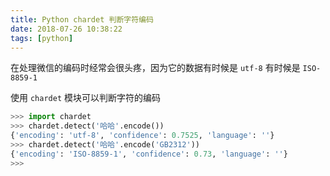 ```yaml
---
title: Python chardet 判断字符编码
date: 2018-07-26 10:38:22
tags: [python]
---
```


在处理微信的编码时经常会很头疼，因为它的数据有时候是 `utf-8` 有时候是 `ISO-8859-1`
<!-- more --><!-- toc -->
使用 `chardet` 模块可以判断字符的编码

```python
>>> import chardet
>>> chardet.detect('哈哈'.encode())
{'encoding': 'utf-8', 'confidence': 0.7525, 'language': ''}
>>> chardet.detect('哈哈'.encode('GB2312'))
{'encoding': 'ISO-8859-1', 'confidence': 0.73, 'language': ''}
>>>
```

